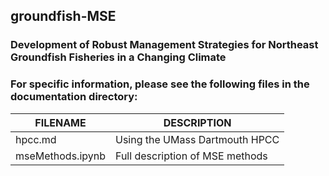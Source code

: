 ## groundfish-MSE

### Development of Robust Management Strategies for Northeast Groundfish Fisheries in a Changing Climate


### For specific information, please see the following files in the documentation directory:


 FILENAME          | DESCRIPTION
------------------ | -----------
hpcc.md            | Using the UMass Dartmouth HPCC
mseMethods.ipynb   | Full description of MSE methods
